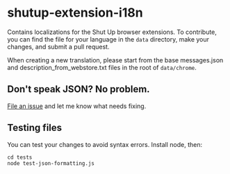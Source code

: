 # shutup-extension-i18n
Contains localizations for the Shut Up browser extensions. To contribute, you can find the file for your language in the `data` directory, make your changes, and submit a pull request.

When creating a new translation, please start from the base messages.json and description_from_webstore.txt files in the root of `data/chrome`.

## Don't speak JSON? No problem.
[File an issue](https://github.com/RickyRomero/shutup-extension-i18n/issues) and let me know what needs fixing.

## Testing files
You can test your changes to avoid syntax errors. Install node, then:

```
cd tests
node test-json-formatting.js
```
